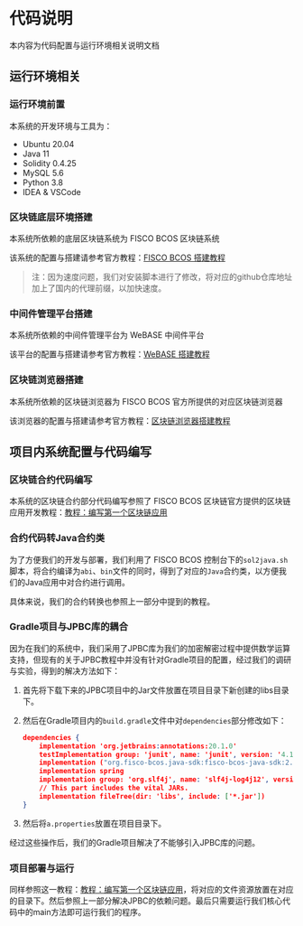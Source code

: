 # 代码说明

本内容为代码配置与运行环境相关说明文档

## 运行环境相关

### 运行环境前置

本系统的开发环境与工具为：

- Ubuntu 20.04
- Java 11
- Solidity 0.4.25
- MySQL 5.6
- Python 3.8
- IDEA & VSCode

### 区块链底层环境搭建

本系统所依赖的底层区块链系统为 FISCO BCOS 区块链系统

该系统的配置与搭建请参考官方教程：[FISCO BCOS 搭建教程](<https://fisco-bcos-documentation.readthedocs.io/zh_CN/latest/docs/installation.html>)

> 注：因为速度问题，我们对安装脚本进行了修改，将对应的github仓库地址加上了国内的代理前缀，以加快速度。

### 中间件管理平台搭建

本系统所依赖的中间件管理平台为 WeBASE 中间件平台

该平台的配置与搭建请参考官方教程：[WeBASE 搭建教程](<https://webasedoc.readthedocs.io/zh_CN/latest/docs/WeBASE/install.html>)

### 区块链浏览器搭建

本系统所依赖的区块链浏览器为 FISCO BCOS 官方所提供的对应区块链浏览器

该浏览器的配置与搭建请参考官方教程：[区块链浏览器搭建教程](<https://fisco-bcos-documentation.readthedocs.io/zh_CN/latest/docs/browser/deploy.html>)

## 项目内系统配置与代码编写

### 区块链合约代码编写

本系统的区块链合约部分代码编写参照了 FISCO BCOS 区块链官方提供的区块链应用开发教程：[教程：编写第一个区块链应用](<https://fisco-bcos-documentation.readthedocs.io/zh_CN/latest/docs/tutorial/sdk_application.html>)

### 合约代码转Java合约类

为了方便我们的开发与部署，我们利用了 FISCO BCOS 控制台下的`sol2java.sh`脚本，将合约编译为`abi`、`bin`文件的同时，得到了对应的`Java`合约类，以方便我们的Java应用中对合约进行调用。

具体来说，我们的合约转换也参照上一部分中提到的教程。

### Gradle项目与JPBC库的耦合

因为在我们的系统中，我们采用了JPBC库为我们的加密解密过程中提供数学运算支持，但现有的关于JPBC教程中并没有针对Gradle项目的配置，经过我们的调研与实验，得到的解决方法如下：

1. 首先将下载下来的JPBC项目中的Jar文件放置在项目目录下新创建的libs目录下。

2. 然后在Gradle项目内的`build.gradle`文件中对`dependencies`部分修改如下：

   ```json
   dependencies {
       implementation 'org.jetbrains:annotations:20.1.0'
       testImplementation group: 'junit', name: 'junit', version: '4.12'
       implementation ("org.fisco-bcos.java-sdk:fisco-bcos-java-sdk:2.9.1")
       implementation spring
       implementation group: 'org.slf4j', name: 'slf4j-log4j12', version: '1.7.26'
       // This part includes the vital JARs.
       implementation fileTree(dir: 'libs', include: ['*.jar'])
   }
   ```

3. 然后将`a.properties`放置在项目目录下。

经过这些操作后，我们的Gradle项目解决了不能够引入JPBC库的问题。

### 项目部署与运行

同样参照这一教程：[教程：编写第一个区块链应用](<https://fisco-bcos-documentation.readthedocs.io/zh_CN/latest/docs/tutorial/sdk_application.html>)，将对应的文件资源放置在对应的目录下。然后参照上一部分解决JPBC的依赖问题。最后只需要运行我们核心代码中的main方法即可运行我们的程序。